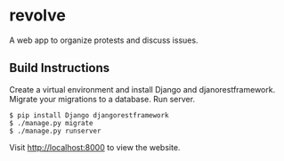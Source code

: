 # revolve
A web app to organize protests and discuss issues.

## Build Instructions

Create a virtual environment and install Django and djanorestframework.
Migrate your migrations to a database. Run server.

```shell script
$ pip install Django djangorestframework
$ ./manage.py migrate
$ ./manage.py runserver
```

Visit [http://localhost:8000](http://localhost:8000) to view the website.
